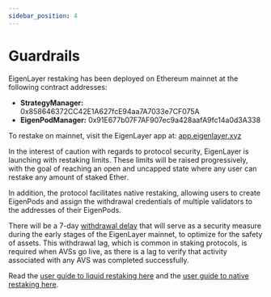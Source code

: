 ```yaml
---
sidebar_position: 4
---
```


# Guardrails

EigenLayer restaking has been deployed on Ethereum mainnet at the following contract addresses:

* **StrategyManager:** 0x858646372CC42E1A627fcE94aa7A7033e7CF075A
* **EigenPodManager:** 0x91E677b07F7AF907ec9a428aafA9fc14a0d3A338

To restake on mainnet, visit the EigenLayer app at: [app.eigenlayer.xyz](https://app.eigenlayer.xyz)

In the interest of caution with regards to protocol security, EigenLayer is launching with restaking limits. These limits will be raised progressively, with the goal of reaching an open and uncapped state where any user can restake any amount of staked Ether.

In addition, the protocol facilitates native restaking, allowing users to create EigenPods and assign the withdrawal credentials of multiple validators to the addresses of their EigenPods.

There will be a 7-day [withdrawal delay](withdrawal-delay.md) that will serve as a security measure during the early stages of the EigenLayer mainnet, to optimize for the safety of assets. This withdrawal lag, which is common in staking protocols, is required when AVSs go live, as there is a lag to verify that activity associated with any AVS was completed successfully.

Read the [user guide to liquid restaking here](/docs/eigenlayer/restaking-guides/0-restaking-user-guide/liquid-restaking/restake-lsts.md) and the [user guide to native restaking here](/docs/eigenlayer/restaking-guides/0-restaking-user-guide/native-restaking/README.md).
